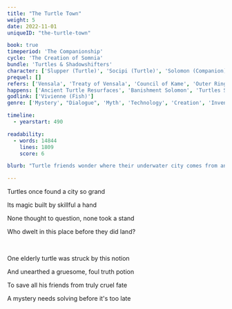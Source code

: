 ```yaml
---
title: "The Turtle Town"
weight: 5
date: 2022-11-01
uniqueID: "the-turtle-town"

book: true
timeperiod: 'The Companionship'
cycle: 'The Creation of Somnia'
bundle: 'Turtles & Shadowshifters'
character: ['Slupper (Turtle)', 'Socipi (Turtle)', 'Solomon (Companion)', 'Akez (Companion)', 'Vivienne (Fish)', 'Ancient Turtle', 'Anniwe (Companion)']
prequel: []
refers: ['Vensala', 'Treaty of Vensala', 'Council of Kame', 'Outer Rings of Alasti', 'Eruptions at Alasti', 'The Truth (Book)', 'The Floating Egg', 'Horus (Companion)', 'Serpentsuper', 'Gibra (Snake)', 'Pillars of Gibra', 'Wise Owl']
happens: ['Ancient Turtle Resurfaces', 'Banishment Solomon', 'Turtles Split in Two']
godlink: ['Vivienne (Fish)']
genre: ['Mystery', "Dialogue", 'Myth', 'Technology', 'Creation', 'Invention', "History"]

timeline:
  - yearstart: 490

readability:
  - words: 14844
    lines: 1809
    score: 6

blurb: "Turtle friends wonder where their underwater city comes from and why it seems to drift further away from land. With the secret aid of a Companion they try to solve the mystery before the land is too far away to lay eggs ... but nothing is as it seems."

---
```


Turtles once found a city so grand

Its magic built by skillful a hand

None thought to question, none took a stand

Who dwelt in this place before they did land?

&nbsp;

One elderly turtle was struck by this notion

And unearthed a gruesome, foul truth potion

To save all his friends from truly cruel fate

A mystery needs solving before it's too late
